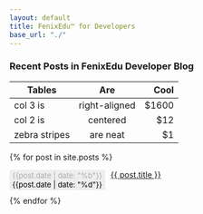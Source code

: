 ```yaml
---
layout: default
title: FenixEdu™ for Developers
base_url: "./"
---
```


### Recent Posts in FenixEdu Developer Blog

| Tables        | Are           | Cool  |
| ------------- |:-------------:| -----:|
| col 3 is      | right-aligned | $1600 |
| col 2 is      | centered      |   $12 |
| zebra stripes | are neat      |    $1 |



{% for post in site.posts %}
<div style="width: 100%; float: left; display: block; margin-bottom: 10px">
	<div style="float: left; margin-right: 10px; display: inline; text-align: center; color: #AAA; padding: 2px 5px; border-radius: 4px; background-color: #EEE; font-size: 13px">{{post.date | date: "%b"}}<br/><span style="color: black">{{post.date | date: "%d"}}</span></div>
	<a href="{{ post.url }}">{{ post.title }}</a>
</div>
{% endfor %}
